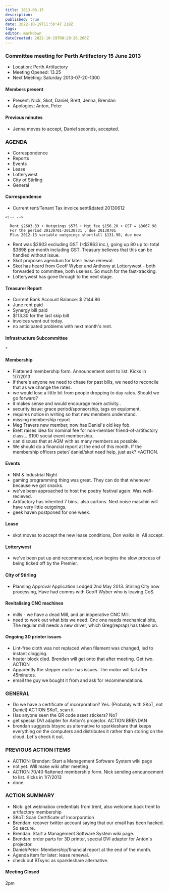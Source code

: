 ```yaml
---
title: 2013-06-15
description: 
published: true
date: 2022-10-19T11:59:47.218Z
tags: 
editor: markdown
dateCreated: 2022-10-19T08:20:26.266Z
---
```


### Committee meeting for Perth Artifactory 15 June 2013

-   Location: Perth Artifactory
-   Meeting Opened: 13.25
-   Next Meeting: Saturday 2013-07-20-1300

#### Members present

-   Present: Nick, Skot, Daniel, Brett, Jenna, Brendan
-   Apologies: Anton, Peter

#### Previous minutes

-   Jenna moves to accept, Daniel seconds, accepted.

### AGENDA

-   Correspondence
-   Reports
-   Events
-   Lease
-   Lotterywest
-   City of Stirling
-   General

#### Correspondence

-   Current rent/Tenant Tax invoice sent&dated 20130612

```{=html}
<!-- -->
```
      Rent $2603.33 + Outgoings $575 + Mgt fee $156.20 + GST = $3667.98
      For the period 20130701-20130731 , due 20130701
      Plus 2012-13 variable outgoings shortfall $131.90, due now

-   Rent was \$2603 excluding GST (=\$2863 inc.), going up 80 up to: total \$3698 per month including GST. Treasury believes that this can be handled without issue.
-   Skot proposes agendum for later: lease renewal.
-   Skot has heard from Geoff Wyber and Anthony at Lotterywest - both forwarded to committee, both useless. So much for the fast-tracking.
-   Lotterywest has gone through to the next stage.

#### Treasurer Report

-   Current Bank Account Balance: \$ 2144.86
-   June rent paid
-   Synergy bill paid
-   \$113.30 for the last skip bill
-   invoices went out today.
-   no anticipated problems with next month's rent.

#### Infrastructure Subcommittee

    * 

#### Membership

-   Flattened membership form. Announcement sent to list. Kicks in 1/7/2013
-   if there's anyone we need to chase for past bills, we need to reconcile that as we change the rates.
-   we would lose a little bit from people dropping to day rates. Should we go forward?
-   it makes sense and would encourage more activity..
-   security issue: grace period/sponsorship, tags on equipment.
-   requires notice in writing so that new members understand.
-   missing membership report
-   Meg Travers new member, now has Daniel's old key fob.
-   Brett raises idea for nominal fee for non-member friend-of-artifactory class... \$100 social event membership..
-   can discuss that at AGM with as many members as possible.
-   We should do a financial report at the end of this month. If the membership officers peter/ daniel/skot need help, just ask? \*ACTION.

#### Events

-   NM & Industrial Night
-   gaming programming thing was great. They can do that whenever because we got snacks.
-   we've been approached to host the poetry festival again. Was well-recieved.
-   Artifactory has inherited 7 bins.. also cartons. Next noise maschin will have very little outgoings.
-   geek haven postponed for one week.

#### Lease

-   skot moves to accept the new lease conditions, Don walks in. All accept.

#### Lotterywest

-   we've been put up and recommended, now begins the slow process of being ticked off by the Premier.

#### City of Stirling

-   Planning Approval Application Lodged 2nd May 2013. Stirling City now processing, Have had comms with Geoff Wyber who is leaving CoS.

#### Revitalising CNC machines

-   mills - we have a dead Mill, and an inoperative CNC Mill.
-   need to work out what bits we need. Cnc one needs mechanical bits, The regular mill needs a new driver, which Greg(reprap) has taken on.

#### Ongoing 3D printer issues

-   Lint-free cloth was not replaced when filament was changed, led to instant clogging.
-   heater block died. Brendan will get onto that after meeting. Get two. ACTION
-   Apparently the stepper motor has issues. The motor will fail after 45minutes.
-   email the guy we bought it from and ask for recommendations.

### GENERAL

-   Do we have a certificate of incorporation? Yes. (Probably with SKoT, not Daniel) ACTION SKoT, scan it
-   Has anyone seen the QR code asset stickers? No?
-   get special DVI adapter for Anton's projector. ACTION BRENDAN
-   brendan suggests btsync as alternative to sparkleshare that keeps everything on the computers and distributes it rather than storing on the cloud. Let's check it out.

### PREVIOUS ACTION ITEMS

-   ACTION: Brendan: Start a Management Software System wiki page
-   not yet. Will make wiki after meeting
-   ACTION 70/40 flattened membership form. Nick sending announcement to list. Kicks in 1/7/2013
-   done.

### ACTION SUMMARY

-   Nick: get webinabox credentials from trent, also welcome back trent to artifactory membership
-   SKoT: Scan Certificate of Incorporation
-   Brendan: recover twitter account saying that our email has been hacked. So secure.
-   Brendan: Start a Management Software System wiki page.
-   Brendan: order parts for 3D printer, special DVI adapter for Anton's projector.
-   Daniel/Peter: Membership/financial report at the end of the month.
-   Agenda item for later: lease renewal.
-   check out BTsync as sparkleshare alternative.

#### Meeting Closed

2pm
